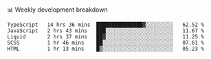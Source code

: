 📊 Weekly development breakdown
<!--START_SECTION:waka-->
```text
TypeScript   14 hrs 36 mins  ███████████████▓░░░░░░░░░   62.52 % 
JavaScript   2 hrs 43 mins   ███░░░░░░░░░░░░░░░░░░░░░░   11.67 % 
Liquid       2 hrs 37 mins   ██▓░░░░░░░░░░░░░░░░░░░░░░   11.25 % 
SCSS         1 hr 46 mins    ██░░░░░░░░░░░░░░░░░░░░░░░   07.61 % 
HTML         1 hr 13 mins    █▒░░░░░░░░░░░░░░░░░░░░░░░   05.23 % 
```
<!--END_SECTION:waka-->
